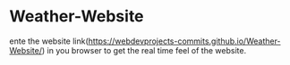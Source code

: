 # Weather-Website
ente the website link(https://webdevprojects-commits.github.io/Weather-Website/) in you browser to get the real time feel of the website. 
